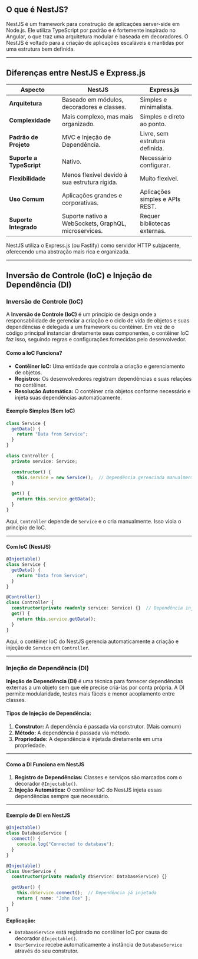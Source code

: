 ## **O que é NestJS?**  
NestJS é um framework para construção de aplicações server-side em Node.js. Ele utiliza TypeScript por padrão e é fortemente inspirado no Angular, o que traz uma arquitetura modular e baseada em decoradores. O NestJS é voltado para a criação de aplicações escaláveis e mantidas por uma estrutura bem definida.

---

## **Diferenças entre NestJS e Express.js**  

| Aspecto                     | NestJS                                | Express.js                  |
|-----------------------------|----------------------------------------|-----------------------------|
| **Arquitetura**              | Baseado em módulos, decoradores e classes. | Simples e minimalista.     |
| **Complexidade**             | Mais complexo, mas mais organizado.  | Simples e direto ao ponto. |
| **Padrão de Projeto**        | MVC e Injeção de Dependência.         | Livre, sem estrutura definida. |
| **Suporte a TypeScript**     | Nativo.                              | Necessário configurar.     |
| **Flexibilidade**            | Menos flexível devido à sua estrutura rígida. | Muito flexível.            |
| **Uso Comum**                | Aplicações grandes e corporativas.   | Aplicações simples e APIs REST. |
| **Suporte Integrado**        | Suporte nativo a WebSockets, GraphQL, microservices. | Requer bibliotecas externas. |

NestJS utiliza o Express.js (ou Fastify) como servidor HTTP subjacente, oferecendo uma abstração mais rica e organizada.

---

## **Inversão de Controle (IoC) e Injeção de Dependência (DI)**  

### **Inversão de Controle (IoC)**  

A **Inversão de Controle (IoC)** é um princípio de design onde a responsabilidade de gerenciar a criação e o ciclo de vida de objetos e suas dependências é delegada a um framework ou contêiner. Em vez de o código principal instanciar diretamente seus componentes, o contêiner IoC faz isso, seguindo regras e configurações fornecidas pelo desenvolvedor.

#### **Como a IoC Funciona?**
- **Contêiner IoC:** Uma entidade que controla a criação e gerenciamento de objetos.
- **Registros:** Os desenvolvedores registram dependências e suas relações no contêiner.
- **Resolução Automática:** O contêiner cria objetos conforme necessário e injeta suas dependências automaticamente.

#### **Exemplo Simples (Sem IoC)**
```typescript
class Service {
  getData() {
    return "Data from Service";
  }
}

class Controller {
  private service: Service;

  constructor() {
    this.service = new Service();  // Dependência gerenciada manualmente
  }

  get() {
    return this.service.getData();
  }
}
```
Aqui, `Controller` depende de `Service` e o cria manualmente. Isso viola o princípio de IoC.

---

#### **Com IoC (NestJS)**
```typescript
@Injectable()
class Service {
  getData() {
    return "Data from Service";
  }
}

@Controller()
class Controller {
  constructor(private readonly service: Service) {}  // Dependência injetada
  get() {
    return this.service.getData();
  }
}
```
Aqui, o contêiner IoC do NestJS gerencia automaticamente a criação e injeção de `Service` em `Controller`.

---

### **Injeção de Dependência (DI)**  

**Injeção de Dependência (DI)** é uma técnica para fornecer dependências externas a um objeto sem que ele precise criá-las por conta própria. A DI permite modularidade, testes mais fáceis e menor acoplamento entre classes.

#### **Tipos de Injeção de Dependência:**
1. **Construtor:** A dependência é passada via construtor. (Mais comum)
2. **Método:** A dependência é passada via método.
3. **Propriedade:** A dependência é injetada diretamente em uma propriedade.

---

#### **Como a DI Funciona em NestJS**
1. **Registro de Dependências:** Classes e serviços são marcados com o decorador `@Injectable()`.
2. **Injeção Automática:** O contêiner IoC do NestJS injeta essas dependências sempre que necessário.

---

#### **Exemplo de DI em NestJS**
```typescript
@Injectable()
class DatabaseService {
  connect() {
    console.log("Connected to database");
  }
}

@Injectable()
class UserService {
  constructor(private readonly dbService: DatabaseService) {}

  getUser() {
    this.dbService.connect();  // Dependência já injetada
    return { name: "John Doe" };
  }
}
```

**Explicação:**  
- `DatabaseService` está registrado no contêiner IoC por causa do decorador `@Injectable()`.
- `UserService` recebe automaticamente a instância de `DatabaseService` através do seu construtor.